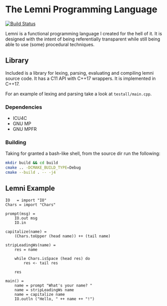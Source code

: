 # The Lemni Programming Language

[![Build Status](https://travis-ci.org/RamblingMadMan/lemni.svg?branch=master)](https://travis-ci.org/RamblingMadMan/lemni)

Lemni is a functional programming language I created for the hell of it. It is designed with the intent of being referentially transparent while still being able to use (some) procedural techniques.

## Library

Included is a library for lexing, parsing, evaluating and compiling lemni source code. It has a C11 API with C++17 wrappers. It is implemented in C++17.

For an example of lexing and parsing take a look at `testall/main.cpp`.

### Dependencies

- ICU4C
- GNU MP
- GNU MPFR

### Building

Taking for granted a bash-like shell, from the source dir run the following:

```bash
mkdir build && cd build
cmake .. -DCMAKE_BUILD_TYPE=Debug
cmake --build . -- -j4
```

## Lemni Example

```
IO   = import "IO"
Chars = import "Chars"

prompt(msg) =
	IO.out msg
	IO.in

capitalize(name) =
	(Chars.toUpper (head name)) ++ (tail name)

stripLeadingWs(name) =
	res = name
	
	while Chars.isSpace (head res) do
		res <- tail res
	
	res

main() =
	name = prompt "What's your name? "
	name = stripLeadingWs name
	name = capitalize name
	IO.outln ("Hello, " ++ name ++ "!")
``` 
